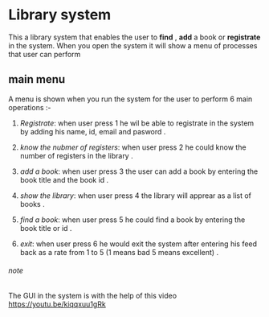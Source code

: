 # Library system
This a library system that enables the user to **find** , **add** a book or **registrate** in the  system.
When you open the system it will show a menu of processes that user can perform

## main menu
A menu is shown when you run the system for the user to perform 6 main operations :-
1. *Registrate*:
  when user press 1 he wil be able to registrate in the system by adding his name, id, email and pasword .
  
2. *know the nubmer of registers*:
   when user press 2 he could know the number of registers in the library .
   
3. *add a book*:
   when user press 3 the user can add a book by entering the book title and the book id .
   
4. *show the library*:
   when user press 4 the library will apprear as a list of books .
   
5. *find a book*:
   when user press 5 he could find a book by entering the book title or id .
   
6. *exit*:
   when user press 6 he would exit the system after entering his feed back as a rate from 1 to 5 (1 means bad 5 means excellent) .
   
   
 ###### note
 The GUI in the system is with the help of this video https://youtu.be/kiqqxuu1gRk
   

